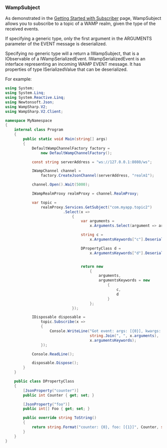 ### WampSubject

As demonstrated in the [Getting Started with Subscriber](Getting-Started-with-Subscriber.md) page, WampSubject allows you to subscribe to a topic of a WAMP realm, given the type of the received events.

If specifying a generic type, only the first argument in the ARGUMENTS parameter of the EVENT message is deserialized.

Specifying no generic type will a return a IWampSubject, that is a IObservable of a IWampSerializedEvent. IWampSerializedEvent is an interface representing an incoming WAMP EVENT message. It has properties of type ISerializedValue that can be deserialized.

For example:

```csharp
using System;
using System.Linq;
using System.Reactive.Linq;
using Newtonsoft.Json;
using WampSharp.V2;
using WampSharp.V2.Client;

namespace MyNamespace
{
    internal class Program
    {
        public static void Main(string[] args)
        {
            DefaultWampChannelFactory factory =
                new DefaultWampChannelFactory();

            const string serverAddress = "ws://127.0.0.1:8080/ws";

            IWampChannel channel =
                factory.CreateJsonChannel(serverAddress, "realm1");

            channel.Open().Wait(5000);

            IWampRealmProxy realmProxy = channel.RealmProxy;

            var topic =
                realmProxy.Services.GetSubject("com.myapp.topic2")
                          .Select(x =>
                              {
                                  var arguments =
                                      x.Arguments.Select(argument => argument.Deserialize<int>()).ToArray();

                                  string c =
                                      x.ArgumentsKeywords["c"].Deserialize<string>();

                                  DPropertyClass d =
                                      x.ArgumentsKeywords["d"].Deserialize<DPropertyClass>();


                                  return new
                                      {
                                          arguments,
                                          argumentsKeywords = new
                                              {
                                                  c,
                                                  d
                                              }
                                      };
                              });

            IDisposable disposable =
                topic.Subscribe(x =>
                {
                    Console.WriteLine("Got event: args: [{0}], kwargs: {{ {1} }}",
                                      string.Join(", ", x.arguments),
                                      x.argumentsKeywords);
                });

            Console.ReadLine();

            disposable.Dispose();
        }
    }

    public class DPropertyClass
    {
        [JsonProperty("counter")]
        public int Counter { get; set; }

        [JsonProperty("foo")]
        public int[] Foo { get; set; }

        public override string ToString()
        {
            return string.Format("counter: {0}, foo: [{1}]", Counter, string.Join(", ", Foo));
        }
    }
}
```
